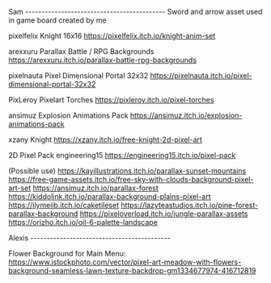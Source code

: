 Sam -------------------------------------------
Sword and arrow asset used in game board created by me

pixelfelix
Knight 16x16
https://pixelfelix.itch.io/knight-anim-set

arexxuru
Parallax Battle / RPG Backgrounds
https://arexxuru.itch.io/parallax-battle-rpg-backgrounds

pixelnauta
Pixel Dimensional Portal 32x32
https://pixelnauta.itch.io/pixel-dimensional-portal-32x32

PixLeroy
Pixelart Torches
https://pixleroy.itch.io/pixel-torches

ansimuz
Explosion Animations Pack
https://ansimuz.itch.io/explosion-animations-pack

xzany
Knight
https://xzany.itch.io/free-knight-2d-pixel-art

2D Pixel Pack
engineering15
https://engineering15.itch.io/pixel-pack

(Possible use)
https://kayillustrations.itch.io/parallax-sunset-mountains
https://free-game-assets.itch.io/free-sky-with-clouds-background-pixel-art-set
https://ansimuz.itch.io/parallax-forest
https://kiddolink.itch.io/parallax-background-plains-pixel-art
https://ilymeiib.itch.io/caketileset
https://lazyteastudios.itch.io/pine-forest-parallax-background
https://pixeloverload.itch.io/jungle-parallax-assets
https://orizho.itch.io/oil-6-palette-landscape



Alexis -------------------------------------------

Flower Background for Main Menu: https://www.istockphoto.com/vector/pixel-art-meadow-with-flowers-background-seamless-lawn-texture-backdrop-gm1334677974-416712819
